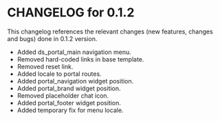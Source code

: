 # CHANGELOG for 0.1.2

This changelog references the relevant changes (new features, changes and bugs) done in 0.1.2 version.

  * Added ds_portal_main navigation menu.
  * Removed hard-coded links in base template.
  * Removed reset link.
  * Added locale to portal routes.
  * Added portal_navigation widget position.
  * Added portal_brand widget position.
  * Removed placeholder chat icon.
  * Added portal_footer widget position.
  * Added temporary fix for menu locale.